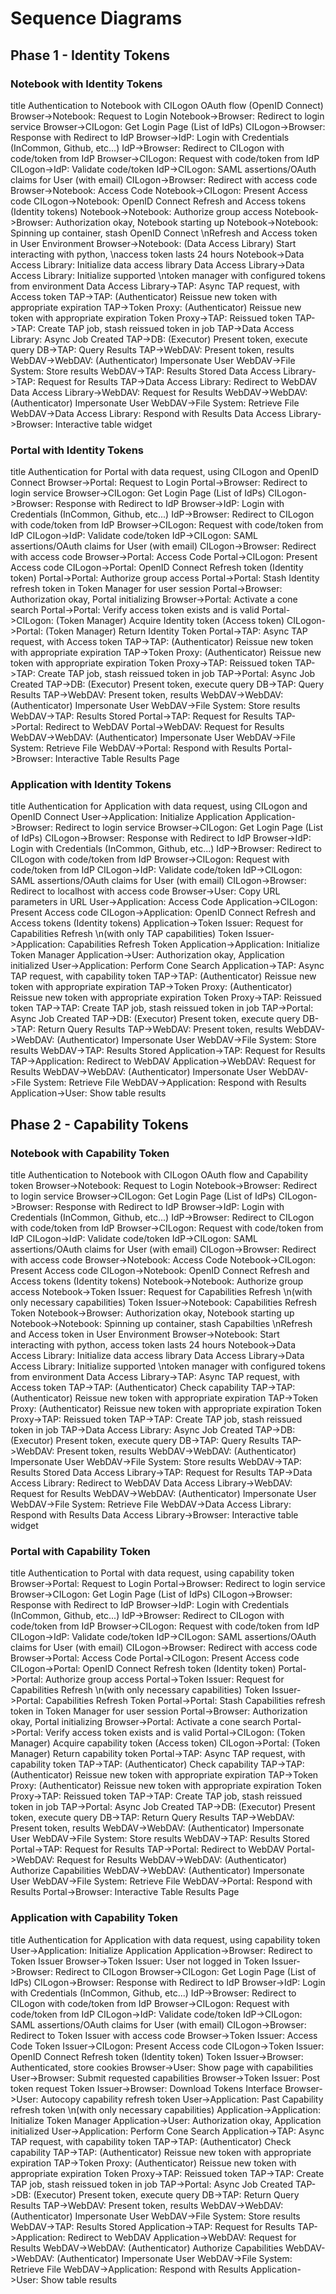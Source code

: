 # Sequence Diagrams
## Phase 1 - Identity Tokens
### Notebook with Identity Tokens
title Authentication to Notebook with CILogon OAuth flow (OpenID Connect)
Browser->Notebook: Request to Login
Notebook->Browser: Redirect to login service
Browser->CILogon: Get Login Page (List of IdPs)
CILogon->Browser: Response with Redirect to IdP
Browser->IdP: Login with Credentials (InCommon, Github, etc...)
IdP->Browser: Redirect to CILogon with code/token from IdP
Browser->CILogon: Request with code/token from IdP
CILogon->IdP: Validate code/token
IdP->CILogon: SAML assertions/OAuth claims for User (with email)
CILogon->Browser: Redirect with access code
Browser->Notebook: Access Code
Notebook->CILogon: Present Access code
CILogon->Notebook: OpenID Connect Refresh and Access tokens (Identity tokens)
Notebook->Notebook: Authorize group access
Notebook->Browser: Authorization okay, Notebook starting up
Notebook->Notebook: Spinning up container, stash OpenID Connect \nRefresh and Access token in User Environment
Browser->Notebook: (Data Access Library) Start interacting with python, \naccess token lasts 24 hours
Notebook->Data Access Library: Initialize data access library
Data Access Library->Data Access Library: Initialize supported \ntoken manager with configured tokens from environment
Data Access Library->TAP: Async TAP request, with Access token
TAP->TAP: (Authenticator) Reissue new token with appropriate expiration
TAP->Token Proxy: (Authenticator) Reissue new token with appropriate expiration
Token Proxy->TAP: Reissued token
TAP->TAP: Create TAP job, stash reissued token in job
TAP->Data Access Library: Async Job Created
TAP->DB: (Executor) Present token, execute query
DB->TAP: Query Results
TAP->WebDAV: Present token, results
WebDAV->WebDAV: (Authenticator) Impersonate User
WebDAV->File System: Store results
WebDAV->TAP: Results Stored
Data Access Library->TAP: Request for Results
TAP->Data Access Library: Redirect to WebDAV
Data Access Library->WebDAV: Request for Results
WebDAV->WebDAV: (Authenticator) Impersonate User
WebDAV->File System: Retrieve File
WebDAV->Data Access Library: Respond with Results
Data Access Library->Browser: Interactive table widget

### Portal with Identity Tokens
title Authentication for Portal with data request, using CILogon and OpenID Connect
Browser->Portal: Request to Login
Portal->Browser: Redirect to login service
Browser->CILogon: Get Login Page (List of IdPs)
CILogon->Browser: Response with Redirect to IdP
Browser->IdP: Login with Credentials (InCommon, Github, etc...)
IdP->Browser: Redirect to CILogon with code/token from IdP
Browser->CILogon: Request with code/token from IdP
CILogon->IdP: Validate code/token
IdP->CILogon: SAML assertions/OAuth claims for User (with email)
CILogon->Browser: Redirect with access code
Browser->Portal: Access Code
Portal->CILogon: Present Access code
CILogon->Portal: OpenID Connect Refresh token (Identity token)
Portal->Portal: Authorize group access
Portal->Portal: Stash Identity refresh token in Token Manager for user session
Portal->Browser: Authorization okay, Portal initializing
Browser->Portal: Activate a cone search
Portal->Portal: Verify access token exists and is valid
Portal->CILogon: (Token Manager) Acquire Identity token (Access token)
CILogon->Portal: (Token Manager) Return Identity Token
Portal->TAP: Async TAP request, with Access token
TAP->TAP: (Authenticator) Reissue new token with appropriate expiration
TAP->Token Proxy: (Authenticator) Reissue new token with appropriate expiration
Token Proxy->TAP: Reissued token
TAP->TAP: Create TAP job, stash reissued token in job
TAP->Portal: Async Job Created
TAP->DB: (Executor) Present token, execute query
DB->TAP: Query Results
TAP->WebDAV: Present token, results
WebDAV->WebDAV: (Authenticator) Impersonate User
WebDAV->File System: Store results
WebDAV->TAP: Results Stored
Portal->TAP: Request for Results
TAP->Portal: Redirect to WebDAV
Portal->WebDAV: Request for Results
WebDAV->WebDAV: (Authenticator) Impersonate User
WebDAV->File System: Retrieve File
WebDAV->Portal: Respond with Results
Portal->Browser: Interactive Table Results Page

### Application with Identity Tokens
title Authentication for Application with data request, using CILogon and OpenID Connect
User->Application: Initialize Application
Application->Browser: Redirect to login service
Browser->CILogon: Get Login Page (List of IdPs)
CILogon->Browser: Response with Redirect to IdP
Browser->IdP: Login with Credentials (InCommon, Github, etc...)
IdP->Browser: Redirect to CILogon with code/token from IdP
Browser->CILogon: Request with code/token from IdP
CILogon->IdP: Validate code/token
IdP->CILogon: SAML assertions/OAuth claims for User (with email)
CILogon->Browser: Redirect to localhost with access code
Browser->User: Copy URL parameters in URL
User->Application: Access Code
Application->CILogon: Present Access code
CILogon->Application: OpenID Connect Refresh and Access tokens (Identity tokens)
Application->Token Issuer: Request for Capabilities Refresh \n(with only TAP capabilities)
Token Issuer->Application: Capabilities Refresh Token
Application->Application: Initialize Token Manager
Application->User: Authorization okay, Application initialized
User->Application: Perform Cone Search
Application->TAP: Async TAP request, with capability token
TAP->TAP: (Authenticator) Reissue new token with appropriate expiration
TAP->Token Proxy: (Authenticator) Reissue new token with appropriate expiration
Token Proxy->TAP: Reissued token
TAP->TAP: Create TAP job, stash reissued token in job
TAP->Portal: Async Job Created
TAP->DB: (Executor) Present token, execute query
DB->TAP: Return Query Results
TAP->WebDAV: Present token, results
WebDAV->WebDAV: (Authenticator) Impersonate User
WebDAV->File System: Store results
WebDAV->TAP: Results Stored
Application->TAP: Request for Results
TAP->Application: Redirect to WebDAV
Application->WebDAV: Request for Results
WebDAV->WebDAV: (Authenticator) Impersonate User
WebDAV->File System: Retrieve File
WebDAV->Application: Respond with Results
Application->User: Show table results

## Phase 2 - Capability Tokens

### Notebook with Capability Token
title Authentication to Notebook with CILogon OAuth flow and Capability token
Browser->Notebook: Request to Login
Notebook->Browser: Redirect to login service
Browser->CILogon: Get Login Page (List of IdPs)
CILogon->Browser: Response with Redirect to IdP
Browser->IdP: Login with Credentials (InCommon, Github, etc...)
IdP->Browser: Redirect to CILogon with code/token from IdP
Browser->CILogon: Request with code/token from IdP
CILogon->IdP: Validate code/token
IdP->CILogon: SAML assertions/OAuth claims for User (with email)
CILogon->Browser: Redirect with access code
Browser->Notebook: Access Code
Notebook->CILogon: Present Access code
CILogon->Notebook: OpenID Connect Refresh and Access tokens (Identity tokens)
Notebook->Notebook: Authorize group access
Notebook->Token Issuer: Request for Capabilities Refresh \n(with only necessary capabilities)
Token Issuer->Notebook: Capabilities Refresh Token
Notebook->Browser: Authorization okay, Notebook starting up
Notebook->Notebook: Spinning up container, stash Capabilties \nRefresh and Access token in User Environment
Browser->Notebook: Start interacting with python, access token lasts 24 hours
Notebook->Data Access Library: Initialize data access library
Data Access Library->Data Access Library: Initialize supported \ntoken manager with configured tokens from environment
Data Access Library->TAP: Async TAP request, with Access token
TAP->TAP: (Authenticator) Check capability
TAP->TAP: (Authenticator) Reissue new token with appropriate expiration
TAP->Token Proxy: (Authenticator) Reissue new token with appropriate expiration
Token Proxy->TAP: Reissued token
TAP->TAP: Create TAP job, stash reissued token in job
TAP->Data Access Library: Async Job Created
TAP->DB: (Executor) Present token, execute query
DB->TAP: Query Results
TAP->WebDAV: Present token, results
WebDAV->WebDAV: (Authenticator) Impersonate User
WebDAV->File System: Store results
WebDAV->TAP: Results Stored
Data Access Library->TAP: Request for Results
TAP->Data Access Library: Redirect to WebDAV
Data Access Library->WebDAV: Request for Results
WebDAV->WebDAV: (Authenticator) Impersonate User
WebDAV->File System: Retrieve File
WebDAV->Data Access Library: Respond with Results
Data Access Library->Browser: Interactive table widget

### Portal with Capability Token
title Authentication to Portal with data request, using capability token
Browser->Portal: Request to Login
Portal->Browser: Redirect to login service
Browser->CILogon: Get Login Page (List of IdPs)
CILogon->Browser: Response with Redirect to IdP
Browser->IdP: Login with Credentials (InCommon, Github, etc...)
IdP->Browser: Redirect to CILogon with code/token from IdP
Browser->CILogon: Request with code/token from IdP
CILogon->IdP: Validate code/token
IdP->CILogon: SAML assertions/OAuth claims for User (with email)
CILogon->Browser: Redirect with access code
Browser->Portal: Access Code
Portal->CILogon: Present Access code
CILogon->Portal: OpenID Connect Refresh token (Identity token)
Portal->Portal: Authorize group access
Portal->Token Issuer: Request for Capabilities Refresh \n(with only necessary capabilities)
Token Issuer->Portal: Capabilities Refresh Token
Portal->Portal: Stash Capabilities refresh token in Token Manager for user session
Portal->Browser: Authorization okay, Portal initializing
Browser->Portal: Activate a cone search
Portal->Portal: Verify access token exists and is valid
Portal->CILogon: (Token Manager) Acquire capability token (Access token)
CILogon->Portal: (Token Manager) Return capability token
Portal->TAP: Async TAP request, with capability token
TAP->TAP: (Authenticator) Check capability
TAP->TAP: (Authenticator) Reissue new token with appropriate expiration
TAP->Token Proxy: (Authenticator) Reissue new token with appropriate expiration
Token Proxy->TAP: Reissued token
TAP->TAP: Create TAP job, stash reissued token in job
TAP->Portal: Async Job Created
TAP->DB: (Executor) Present token, execute query
DB->TAP: Return Query Results
TAP->WebDAV: Present token, results
WebDAV->WebDAV: (Authenticator) Impersonate User
WebDAV->File System: Store results
WebDAV->TAP: Results Stored
Portal->TAP: Request for Results
TAP->Portal: Redirect to WebDAV
Portal->WebDAV: Request for Results
WebDAV->WebDAV: (Authenticator) Authorize Capabilities
WebDAV->WebDAV: (Authenticator) Impersonate User
WebDAV->File System: Retrieve File
WebDAV->Portal: Respond with Results
Portal->Browser: Interactive Table Results Page

### Application with Capability Token
title Authentication for Application with data request, using capability token
User->Application: Initialize Application
Application->Browser: Redirect to Token Issuer
Browser->Token Issuer: User not logged in
Token Issuer->Browser: Redirect to CILogon
Browser->CILogon: Get Login Page (List of IdPs)
CILogon->Browser: Response with Redirect to IdP
Browser->IdP: Login with Credentials (InCommon, Github, etc...)
IdP->Browser: Redirect to CILogon with code/token from IdP
Browser->CILogon: Request with code/token from IdP
CILogon->IdP: Validate code/token
IdP->CILogon: SAML assertions/OAuth claims for User (with email)
CILogon->Browser: Redirect to Token Issuer with access code
Browser->Token Issuer: Access Code
Token Issuer->CILogon: Present Access code
CILogon->Token Issuer: OpenID Connect Refresh token (Identity token)
Token Issuer->Browser: Authenticated, store cookies
Browser->User: Show page with capabilities
User->Browser: Submit requested capabilities
Browser->Token Issuer: Post token request
Token Issuer->Browser: Download Tokens Interface
Browser->User: Autocopy capability refresh token
User->Application: Past Capability refresh token \n(with only necessary capabilities)
Application->Application: Initialize Token Manager
Application->User: Authorization okay, Application initialized
User->Application: Perform Cone Search
Application->TAP: Async TAP request, with capability token
TAP->TAP: (Authenticator) Check capability
TAP->TAP: (Authenticator) Reissue new token with appropriate expiration
TAP->Token Proxy: (Authenticator) Reissue new token with appropriate expiration
Token Proxy->TAP: Reissued token
TAP->TAP: Create TAP job, stash reissued token in job
TAP->Portal: Async Job Created
TAP->DB: (Executor) Present token, execute query
DB->TAP: Return Query Results
TAP->WebDAV: Present token, results
WebDAV->WebDAV: (Authenticator) Impersonate User
WebDAV->File System: Store results
WebDAV->TAP: Results Stored
Application->TAP: Request for Results
TAP->Application: Redirect to WebDAV
Application->WebDAV: Request for Results
WebDAV->WebDAV: (Authenticator) Authorize Capabilities
WebDAV->WebDAV: (Authenticator) Impersonate User
WebDAV->File System: Retrieve File
WebDAV->Application: Respond with Results
Application->User: Show table results
